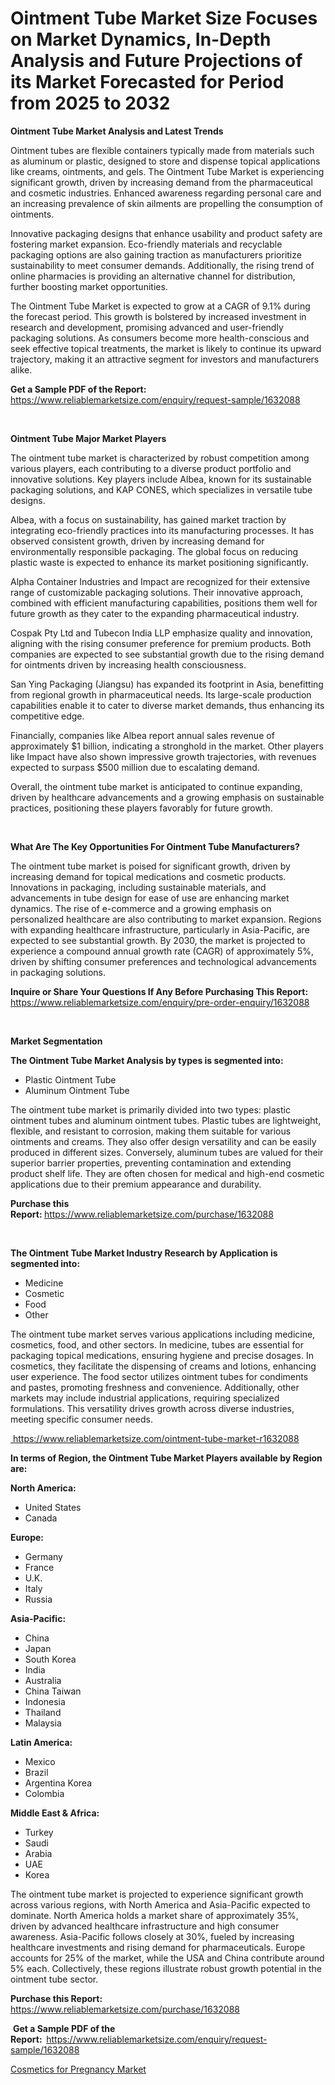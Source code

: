 <p><h1>Ointment Tube Market Size Focuses on Market Dynamics, In-Depth Analysis and Future Projections of its Market Forecasted for Period from 2025 to 2032</h1></p><p><strong>Ointment Tube Market Analysis and Latest Trends</strong></p>
<p><p>Ointment tubes are flexible containers typically made from materials such as aluminum or plastic, designed to store and dispense topical applications like creams, ointments, and gels. The Ointment Tube Market is experiencing significant growth, driven by increasing demand from the pharmaceutical and cosmetic industries. Enhanced awareness regarding personal care and an increasing prevalence of skin ailments are propelling the consumption of ointments. </p><p>Innovative packaging designs that enhance usability and product safety are fostering market expansion. Eco-friendly materials and recyclable packaging options are also gaining traction as manufacturers prioritize sustainability to meet consumer demands. Additionally, the rising trend of online pharmacies is providing an alternative channel for distribution, further boosting market opportunities.</p><p>The Ointment Tube Market is expected to grow at a CAGR of 9.1% during the forecast period. This growth is bolstered by increased investment in research and development, promising advanced and user-friendly packaging solutions. As consumers become more health-conscious and seek effective topical treatments, the market is likely to continue its upward trajectory, making it an attractive segment for investors and manufacturers alike.</p></p>
<p><strong>Get a Sample PDF of the Report:&nbsp;</strong> <a href="https://www.reliablemarketsize.com/enquiry/request-sample/1632088?utm_campaign=2313&utm_medium=2&utm_source=Github&utm_content=ia&utm_term=08022025&utm_id=ointment-tube">https://www.reliablemarketsize.com/enquiry/request-sample/1632088</a></p>
<p>&nbsp;</p>
<p><strong>Ointment Tube Major Market Players</strong></p>
<p><p>The ointment tube market is characterized by robust competition among various players, each contributing to a diverse product portfolio and innovative solutions. Key players include Albea, known for its sustainable packaging solutions, and KAP CONES, which specializes in versatile tube designs.</p><p>Albea, with a focus on sustainability, has gained market traction by integrating eco-friendly practices into its manufacturing processes. It has observed consistent growth, driven by increasing demand for environmentally responsible packaging. The global focus on reducing plastic waste is expected to enhance its market positioning significantly.</p><p>Alpha Container Industries and Impact are recognized for their extensive range of customizable packaging solutions. Their innovative approach, combined with efficient manufacturing capabilities, positions them well for future growth as they cater to the expanding pharmaceutical industry.</p><p>Cospak Pty Ltd and Tubecon India LLP emphasize quality and innovation, aligning with the rising consumer preference for premium products. Both companies are expected to see substantial growth due to the rising demand for ointments driven by increasing health consciousness.</p><p>San Ying Packaging (Jiangsu) has expanded its footprint in Asia, benefitting from regional growth in pharmaceutical needs. Its large-scale production capabilities enable it to cater to diverse market demands, thus enhancing its competitive edge.</p><p>Financially, companies like Albea report annual sales revenue of approximately $1 billion, indicating a stronghold in the market. Other players like Impact have also shown impressive growth trajectories, with revenues expected to surpass $500 million due to escalating demand.</p><p>Overall, the ointment tube market is anticipated to continue expanding, driven by healthcare advancements and a growing emphasis on sustainable practices, positioning these players favorably for future growth.</p></p>
<p>&nbsp;</p>
<p><strong>What Are The Key Opportunities For Ointment Tube Manufacturers?</strong></p>
<p><p>The ointment tube market is poised for significant growth, driven by increasing demand for topical medications and cosmetic products. Innovations in packaging, including sustainable materials, and advancements in tube design for ease of use are enhancing market dynamics. The rise of e-commerce and a growing emphasis on personalized healthcare are also contributing to market expansion. Regions with expanding healthcare infrastructure, particularly in Asia-Pacific, are expected to see substantial growth. By 2030, the market is projected to experience a compound annual growth rate (CAGR) of approximately 5%, driven by shifting consumer preferences and technological advancements in packaging solutions.</p></p>
<p><strong>Inquire or Share Your Questions If Any Before Purchasing This Report:</strong> <a href="https://www.reliablemarketsize.com/enquiry/pre-order-enquiry/1632088?utm_campaign=2313&utm_medium=2&utm_source=Github&utm_content=ia&utm_term=08022025&utm_id=ointment-tube">https://www.reliablemarketsize.com/enquiry/pre-order-enquiry/1632088</a></p>
<p>&nbsp;</p>
<p><strong>Market Segmentation</strong></p>
<p><strong>The Ointment Tube Market Analysis by types is segmented into:</strong></p>
<p><ul><li>Plastic Ointment Tube</li><li>Aluminum Ointment Tube</li></ul></p>
<p><p>The ointment tube market is primarily divided into two types: plastic ointment tubes and aluminum ointment tubes. Plastic tubes are lightweight, flexible, and resistant to corrosion, making them suitable for various ointments and creams. They also offer design versatility and can be easily produced in different sizes. Conversely, aluminum tubes are valued for their superior barrier properties, preventing contamination and extending product shelf life. They are often chosen for medical and high-end cosmetic applications due to their premium appearance and durability.</p></p>
<p><strong>Purchase this Report:&nbsp;</strong><a href="https://www.reliablemarketsize.com/purchase/1632088?utm_campaign=2313&utm_medium=2&utm_source=Github&utm_content=ia&utm_term=08022025&utm_id=ointment-tube">https://www.reliablemarketsize.com/purchase/1632088</a></p>
<p>&nbsp;</p>
<p><strong>The Ointment Tube Market Industry Research by Application is segmented into:</strong></p>
<p><ul><li>Medicine</li><li>Cosmetic</li><li>Food</li><li>Other</li></ul></p>
<p><p>The ointment tube market serves various applications including medicine, cosmetics, food, and other sectors. In medicine, tubes are essential for packaging topical medications, ensuring hygiene and precise dosages. In cosmetics, they facilitate the dispensing of creams and lotions, enhancing user experience. The food sector utilizes ointment tubes for condiments and pastes, promoting freshness and convenience. Additionally, other markets may include industrial applications, requiring specialized formulations. This versatility drives growth across diverse industries, meeting specific consumer needs.</p></p>
<p><a href="https://www.reliablemarketsize.com/ointment-tube-market-r1632088?utm_campaign=2313&utm_medium=2&utm_source=Github&utm_content=ia&utm_term=08022025&utm_id=ointment-tube">&nbsp;https://www.reliablemarketsize.com/ointment-tube-market-r1632088</a></p>
<p><strong>In terms of Region, the Ointment Tube Market Players available by Region are:</strong></p>
<p>
    <p> <strong> North America: </strong>
        <ul>
            <li>United States</li>
            <li>Canada</li>
        </ul>
        </p> 
    <p> <strong> Europe: </strong>
        <ul>
            <li>Germany</li>
            <li>France</li>
            <li>U.K.</li>
            <li>Italy</li>
            <li>Russia</li>
        </ul>
        </p> 
    <p> <strong> Asia-Pacific: </strong>
        <ul>
            <li>China</li>
            <li>Japan</li>
            <li>South Korea</li>
            <li>India</li>
            <li>Australia</li>
            <li>China Taiwan</li>
            <li>Indonesia</li>
            <li>Thailand</li>
            <li>Malaysia</li>
        </ul>
        </p> 
    <p> <strong> Latin America: </strong>
        <ul>
            <li>Mexico</li>
            <li>Brazil</li>
            <li>Argentina Korea</li>
            <li>Colombia</li>
        </ul>
        </p> 
    <p> <strong> Middle East & Africa: </strong>
        <ul>
            <li>Turkey</li>
            <li>Saudi</li>
            <li>Arabia</li>
            <li>UAE</li>
            <li>Korea</li>
        </ul>
    </p>
    </p>
<p><p>The ointment tube market is projected to experience significant growth across various regions, with North America and Asia-Pacific expected to dominate. North America holds a market share of approximately 35%, driven by advanced healthcare infrastructure and high consumer awareness. Asia-Pacific follows closely at 30%, fueled by increasing healthcare investments and rising demand for pharmaceuticals. Europe accounts for 25% of the market, while the USA and China contribute around 5% each. Collectively, these regions illustrate robust growth potential in the ointment tube sector.</p></p>
<p><strong>Purchase this Report: </strong><a href="https://www.reliablemarketsize.com/purchase/1632088?utm_campaign=2313&utm_medium=2&utm_source=Github&utm_content=ia&utm_term=08022025&utm_id=ointment-tube">https://www.reliablemarketsize.com/purchase/1632088</a></p>
<p>&nbsp;<strong>Get a Sample PDF of the Report:&nbsp;&nbsp;</strong><a href="https://www.reliablemarketsize.com/enquiry/request-sample/1632088?utm_campaign=2313&utm_medium=2&utm_source=Github&utm_content=ia&utm_term=08022025&utm_id=ointment-tube">https://www.reliablemarketsize.com/enquiry/request-sample/1632088</a></p>
<p><strong></strong></p>
<p><p><a href="https://github.com/yazminwollma30/Market-Research-Report-List-1/blob/main/cosmetics-for-pregnancy-market.md?utm_campaign=2313&utm_medium=2&utm_source=Github&utm_content=ia&utm_term=08022025&utm_id=ointment-tube">Cosmetics for Pregnancy Market</a></p></p>